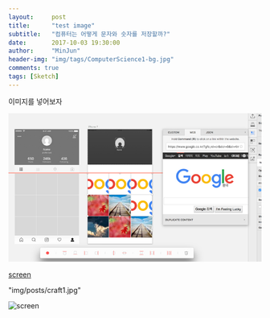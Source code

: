 ```yaml
---
layout:     post
title:      "test image"
subtitle:   "컴퓨터는 어떻게 문자와 숫자를 저장할까?"
date:       2017-10-03 19:30:00
author:     "MinJun"
header-img: "img/tags/ComputerScience1-bg.jpg"
comments: true
tags: [Sketch]
---
```



이미지를 넣어보자


![screen](img/posts/craft1.jpg)


[screen](img/posts/craft1.jpg)


"img/posts/craft1.jpg"

![screen](img/posts/ComputerScience1-bg.jpg)